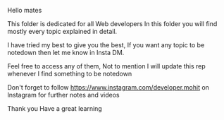 
Hello mates

This folder is dedicated for all Web developers
In this folder you will find mostly every topic explained in detail.

I have tried my best to give you the best, If you want any topic to be notedown then let me know in Insta DM.

Feel free to access any of them, Not to mention I will update this rep whenever I find something 
to be notedown 

Don't forget to follow https://www.instagram.com/developer.mohit on Instagram for further notes and videos


Thank you
Have a great learning

